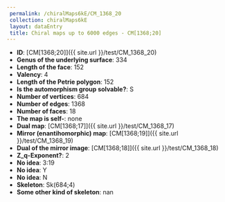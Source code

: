 ```yaml
--- 
 permalink: /chiralMaps6kE/CM_1368_20 
 collection: chiralMaps6kE
 layout: dataEntry
 title: Chiral maps up to 6000 edges - CM[1368;20]
---
```


- **ID**: [CM[1368;20]]({{ site.url }}/test/CM_1368_20)
- **Genus of the underlying surface**: 334
- **Length of the face**: 152
- **Valency**: 4
- **Length of the Petrie polygon**: 152
- **Is the automorphism group solvable?**: S
- **Number of vertices**: 684
- **Number of edges**: 1368
- **Number of faces**: 18
- **The map is self-**: none
- **Dual map**: [CM[1368;17]]({{ site.url }}/test/CM_1368_17)
- **Mirror (enantihomorphic) map**: [CM[1368;19]]({{ site.url }}/test/CM_1368_19)
- **Dual of the mirror image**: [CM[1368;18]]({{ site.url }}/test/CM_1368_18)
- **Z_q-Exponent?**: 2
- **No idea**:  3:19
- **No idea**: Y
- **No idea**: N
- **Skeleton**: Sk(684;4)
- **Some other kind of skeleton**: nan
